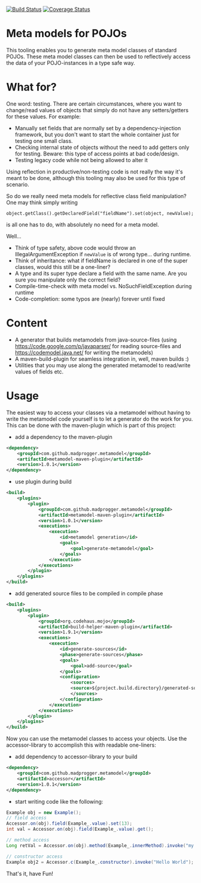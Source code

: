 [![Build Status](https://travis-ci.org/madprogger/metamodel.svg?branch=master)](https://travis-ci.org/madprogger/metamodel)
[![Coverage Status](https://coveralls.io/repos/github/madprogger/metamodel/badge.svg?branch=master)](https://coveralls.io/github/madprogger/metamodel?branch=master)

Meta models for POJOs
====================

This tooling enables you to generate meta model classes of standard POJOs. These meta model classes can then be used to reflectively access the data of your POJO-instances in a type safe way.

What for?
=========

One word: testing. There are certain circumstances, where you want to change/read values of objects that simply do not have any setters/getters for these values. For example:

- Manually set fields that are normally set by a dependency-injection framework, but you don't want to start the whole container just for testing one small class.
- Checking internal state of objects without the need to add getters only for testing. Beware: this type of access points at bad code/design.
- Testing legacy code while not being allowed to alter it

Using reflection in productive/non-testing code is not really the way it's meant to be done, although this tooling may also be used for this type of scenario.

So do we really need meta models for reflective class field manipulation?
One may think simply writing  

	object.getClass().getDeclaredField("fieldName").set(object, newValue);
is all one has to do, with absolutely no need for a meta model.

Well...

- Think of type safety, above code would throw an IllegalArgumentException if `newValue` is of wrong type... during runtime.
- Think of inheritance: what if fieldName is declared in one of the super classes, would this still be a one-liner?
- A type and its super type declare a field with the same name. Are you sure you manipulate only the correct field?
- Compile-time-check with meta model vs. NoSuchFieldException during runtime
- Code-completion: some typos are (nearly) forever until fixed 


Content
=======

- A generator that builds metamodels from java-source-files (using <https://code.google.com/p/javaparser/> for reading source-files and <https://codemodel.java.net/> for writing the metamodels)
- A maven-build-plugin for seamless integration in, well, maven builds :)
- Utilities that you may use along the generated metamodel to read/write values of fields etc. 

Usage
======

The easiest way to access your classes via a metamodel without having to write the metamodel code yourself is to let a generator do the work for you. This can be done with the maven-plugin which is part of this project: 

- add a dependency to the maven-plugin
```xml
<dependency>
	<groupId>com.github.madprogger.metamodel</groupId>
	<artifactId>metamodel-maven-plugin</artifactId>
	<version>1.0.1</version>
</dependency>
```
- use plugin during build
```xml
<build>
	<plugins>
		<plugin>
			<groupId>com.github.madprogger.metamodel</groupId>
			<artifactId>metamodel-maven-plugin</artifactId>
			<version>1.0.1</version>
			<executions>
				<execution>
					<id>metamodel generation</id>
					<goals>
						<goal>generate-metamodel</goal>
					</goals>
				</execution>
			</executions>
		</plugin>
	</plugins>
</build>
```
- add generated source files to be compiled in compile phase 
```xml
<build>
	<plugins>
		<plugin>
			<groupId>org.codehaus.mojo</groupId>
			<artifactId>build-helper-maven-plugin</artifactId>
			<version>1.9.1</version>
			<executions>
				<execution>
					<id>generate-sources</id>
					<phase>generate-sources</phase>
					<goals>
						<goal>add-source</goal>
					</goals>
					<configuration>
						<sources>
						<source>${project.build.directory}/generated-sources/pojo-metamodel</source>
						</sources>
					</configuration>
				</execution>
			</executions>
		</plugin>
	</plugins>
</build>
```

Now you can use the metamodel classes to access your objects. Use the accessor-library to accomplish this with readable one-liners:
- add dependency to accessor-library to your build
```xml
<dependency>
	<groupId>com.github.madprogger.metamodel</groupId>
	<artifactId>accessor</artifactId>
	<version>1.0.1</version>
</dependency>
```
- start writing code like the following:
```java
Example obj = new Example();
// field access
Accessor.on(obj).field(Example_.value).set(13);
int val = Accessor.on(obj).field(Example_.value).get();

// method access
Long retVal = Accessor.on(obj).method(Example_.innerMethod).invoke("my value");

// constructor access
Example obj2 = Accessor.c(Example_.constructor).invoke("Hello World");
```

That's it, have Fun!
